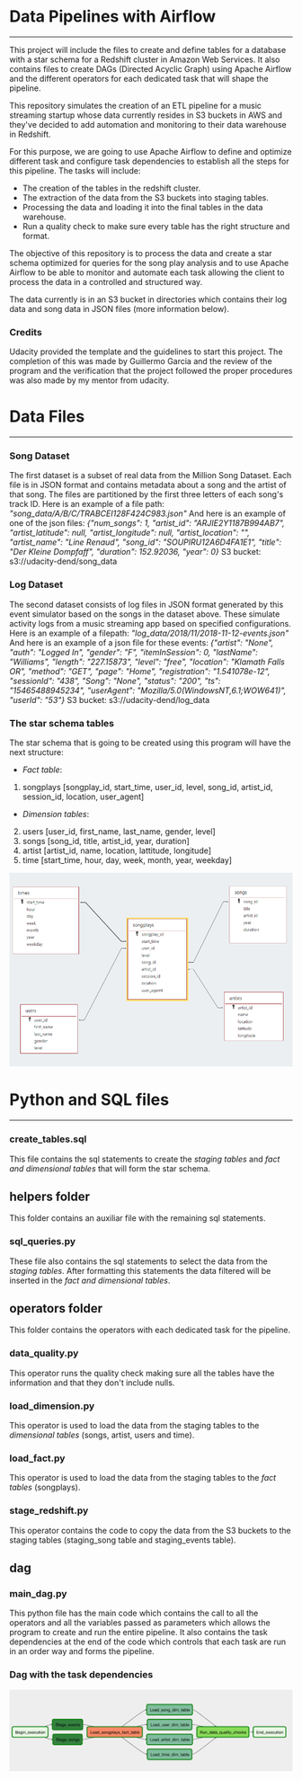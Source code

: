 # Data Pipelines with Airflow
***
This project will include the files to create and define tables for a database with a star schema for a Redshift cluster in Amazon Web Services. It also contains files to create DAGs (Directed Acyclic Graph) using Apache Airflow and the different operators for each dedicated task that will shape the pipeline. 

This repository simulates the creation of an ETL pipeline for a music streaming startup whose data currently resides in S3 buckets in AWS and they've decided to add automation and monitoring to their data warehouse in Redshift. 

For this purpose, we are going to use Apache Airflow to define and optimize different task and configure task dependencies to establish all the steps for this pipeline. The tasks will include: 
- The creation of the tables in the redshift cluster.
- The extraction of the data from the S3 buckets into staging tables.
- Processing the data and loading it into the final tables in the data warehouse.
- Run a quality check to make sure every table has the right structure and format. 

The objective of this repository is to process the data and create a star schema optimized for queries for the song play analysis and to use Apache Airflow to be able to monitor and automate each task allowing the client to process the data in a controlled and structured way.

The data currently is in an S3 bucket in directories which contains their log data and song data in JSON files (more information below).


### Credits
Udacity provided the template and the guidelines to start this project.
The completion of this was made by Guillermo Garcia and the review of the program and the verification that the project followed the proper procedures was also made by my mentor from udacity.

# Data Files
***
### Song Dataset
The first dataset is a subset of real data from the Million Song Dataset. Each file is in JSON format and contains metadata about a song and the artist of that song. The files are partitioned by the first three letters of each song's track ID. Here is an example of a file path: _"song_data/A/B/C/TRABCEI128F424C983.json"_
And here is an example of one of the json files: _{"num_songs": 1, "artist_id": "ARJIE2Y1187B994AB7", "artist_latitude": null, "artist_longitude": null, "artist_location": "", "artist_name": "Line Renaud", "song_id": "SOUPIRU12A6D4FA1E1", "title": "Der Kleine Dompfaff", "duration": 152.92036, "year": 0}_
S3 bucket: s3://udacity-dend/song_data

### Log Dataset
The second dataset consists of log files in JSON format generated by this event simulator based on the songs in the dataset above. These simulate activity logs from a music streaming app based on specified configurations.
Here is an example of a filepath: _"log_data/2018/11/2018-11-12-events.json"_
And here is an example of a json file for these events: _{"artist": "None", "auth": "Logged In", "gender": "F", "itemInSession": 0, "lastName": "Williams", "length": "227.15873", "level": "free", "location": "Klamath Falls OR", "method": "GET", "page": "Home", "registration": "1.541078e-12", "sessionId": "438", "Song": "None", "status": "200", "ts": "15465488945234", "userAgent": "Mozilla/5.0(WindowsNT,6.1;WOW641)", "userId": "53"}_
S3 bucket: s3://udacity-dend/log_data

### The star schema tables
The star schema that is going to be created using this program will have the next structure:

- _Fact table_:
1. songplays [songplay_id, start_time, user_id, level, song_id, artist_id, session_id, location, user_agent]

- _Dimension tables_:
2. users [user_id, first_name, last_name, gender, level]
3. songs [song_id, title, artist_id, year, duration]
4. artist [artist_id, name, location, lattitude, longitude]
5. time [start_time, hour, day, week, month, year, weekday]

![alt text](https://raw.githubusercontent.com/Gares95/Data-Pipelines-with-Airflow/master/Star_Schema.PNG)

# Python and SQL files
***
### create_tables.sql

This file contains the sql statements to create the <em>staging tables</em> and <em>fact and dimensional tables</em> that will form the star schema. 

## helpers folder
This folder contains an auxiliar file with the remaining sql statements.

### sql_queries.py

These file also contains the sql statements to select the data from the <em>staging tables</em>. After formatting this statements the data filtered will be inserted in the <em>fact and dimensional tables</em>.  

## operators folder
This folder contains the operators with each dedicated task for the pipeline.

### data_quality.py

This operator runs the quality check making sure all the tables have the information and that they don't include nulls.

### load_dimension.py

This operator is used to load the data from the staging tables to the <em>dimensional tables</em> (songs, artist, users and time).   

### load_fact.py

This operator is used to load the data from the staging tables to the <em>fact tables</em> (songplays).   

### stage_redshift.py

This operator contains the code to copy the data from the S3 buckets to the staging tables (staging_song table and staging_events table).   

## dag

### main_dag.py
This python file has the main code which contains the call to all the operators and all the variables passed as parameters which allows the program to create and run the entire pipeline. It also contains the task dependencies at the end of the code which controls that each task are run in an order way and forms the pipeline.

### Dag with the task dependencies

![alt text](https://raw.githubusercontent.com/Gares95/Data-Pipelines-with-Airflow/master/Task_dependencies.png)